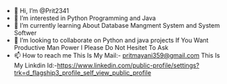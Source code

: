 - 👋 Hi, I’m @Prit2341
- 👀 I’m interested in Python Programming and Java
- 🌱 I’m currently learning About Database Mangment System and System Softwer
- 💞️ I’m looking to collaborate on Python and java projects If You Want Productive Man Power I Please Do Not Hesitet To Ask
- 📫 How to reach me This Is My Mail:- pritmayani359@gmail.com
                      This Is My Linkdin Id:-https://www.linkedin.com/public-profile/settings?trk=d_flagship3_profile_self_view_public_profile

<!---
Prit2341/Prit2341 is a ✨ special ✨ repository because its `README.md` (this file) appears on your GitHub profile.
You can click the Preview link to take a look at your changes.
--->
